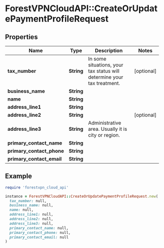 # ForestVPNCloudAPI::CreateOrUpdatePaymentProfileRequest

## Properties

| Name | Type | Description | Notes |
| ---- | ---- | ----------- | ----- |
| **tax_number** | **String** | In some situations, your tax status will determine your tax treatment. | [optional] |
| **business_name** | **String** |  |  |
| **name** | **String** |  |  |
| **address_line1** | **String** |  |  |
| **address_line2** | **String** |  | [optional] |
| **address_line3** | **String** | Administrative area. Usually it is city or region. |  |
| **primary_contact_name** | **String** |  |  |
| **primary_contact_phone** | **String** |  |  |
| **primary_contact_email** | **String** |  |  |

## Example

```ruby
require 'forestvpn_cloud_api'

instance = ForestVPNCloudAPI::CreateOrUpdatePaymentProfileRequest.new(
  tax_number: null,
  business_name: null,
  name: null,
  address_line1: null,
  address_line2: null,
  address_line3: null,
  primary_contact_name: null,
  primary_contact_phone: null,
  primary_contact_email: null
)
```

